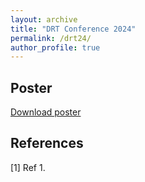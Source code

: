 ```yaml
---
layout: archive
title: "DRT Conference 2024"
permalink: /drt24/
author_profile: true
---
```


## Poster

[Download poster](..)

## References

[1] Ref 1.